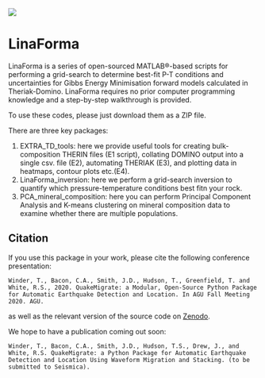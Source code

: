   <!-- License -->
  <a href="https://www.gnu.org/licenses/gpl-3.0">
    <img src="https://img.shields.io/badge/License-GPLv3-blue.svg" />
  </a>
</p>

# LinaForma
LinaForma is a series of open-sourced MATLAB®-based scripts for performing a grid-search to determine best-fit P-T conditions and uncertainties for Gibbs Energy Minimisation forward models calculated in Theriak-Domino. LinaForma requires no prior computer programming knowledge and a step-by-step walkthrough is provided.

To use these codes, please just download them as a ZIP file.

There are three key packages:
1) EXTRA_TD_tools: here we provide useful tools for creating bulk-composition THERIN files (E1 script), collating DOMINO output into a single csv. file (E2), automating THERIAK (E3), and plotting data in heatmaps, contour plots etc.(E4).
2) LinaForma_inversion: here we perform a grid-search inversion to quantify which pressure-temperature conditions best fitn your rock.
3) PCA_mineral_composition: here you can perform Principal Component Analysis and K-means clustering on mineral composition data to examine whether there are multiple populations.


Citation
--------
If you use this package in your work, please cite the following conference presentation:

```console
Winder, T., Bacon, C.A., Smith, J.D., Hudson, T., Greenfield, T. and White, R.S., 2020. QuakeMigrate: a Modular, Open-Source Python Package for Automatic Earthquake Detection and Location. In AGU Fall Meeting 2020. AGU.
```

as well as the relevant version of the source code on [Zenodo](https://doi.org/10.5281/zenodo.4442749).

We hope to have a publication coming out soon:

```console
Winder, T., Bacon, C.A., Smith, J.D., Hudson, T.S., Drew, J., and White, R.S. QuakeMigrate: a Python Package for Automatic Earthquake Detection and Location Using Waveform Migration and Stacking. (to be submitted to Seismica).
```
